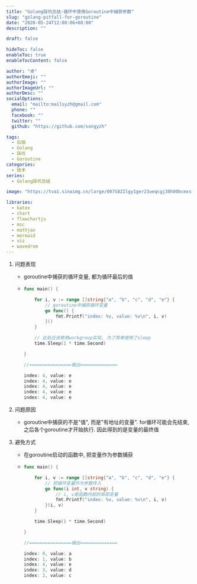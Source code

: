 ```yaml
---
title: "Golang踩坑总结-循环中使用Goroutine中捕获参数"
slug: "golang-pitfall-for-goroutine"
date: "2020-05-24T12:00:06+08:00"
description: ""

draft: false

hideToc: false
enableToc: true
enableTocContent: false

author: "卓"
authorEmoji: ""
authorImage: ""
authorImageUrl: ""
authorDesc: ""
socialOptions:
  email: "mailto:mailsyzh@gmail.com"
  phone: ""
  facebook: ""
  twitter: ""
  github: "https://github.com/songyzh"

tags:
  - 后端
  - Golang
  - 踩坑
  - Goroutine
categories:
  - 技术
series:
  - Golang踩坑总结

image: "https://tva1.sinaimg.cn/large/007S8ZIlgy1ger23ueqcgj30h00bcmxs.jpg"

libraries:
  - katex
  - chart
  - flowchartjs
  - msc
  - mathjax
  - mermaid
  - viz
  - wavedrom
---
```


1.  问题表现

    - goroutine中捕获的循环变量, 都为循环最后的值

    -   ```go
        func main() {

            for i, v := range []string{"a", "b", "c", "d", "e"} {
                // goroutine中捕获循环变量
                go func() {
                    fmt.Printf("index: %v, value: %v\n", i, v)
                }()
            }

            // 此处应该使用workgroup实现, 为了简单使用了sleep
            time.Sleep(1 * time.Second)

        }

        //================输出==============

        index: 4, value: e
        index: 4, value: e
        index: 4, value: e
        index: 4, value: e
        index: 4, value: e
        ```

2.  问题原因

    -   goroutine中捕获的不是"值", 而是"有地址的变量". for循环可能会先结束, 之后各个goroutine才开始执行. 因此得到的是变量的最终值

3.  避免方式

    -   在goroutine启动的函数中, 把变量作为参数捕获

    -   ```go
        func main() {

            for i, v := range []string{"a", "b", "c", "d", "e"} {
                // 把循环变量作为参数传入
                go func(i int, v string) {
                    // i, v是函数内部的局部变量
                    fmt.Printf("index: %v, value: %v\n", i, v)
                }(i, v)
            }

            time.Sleep(1 * time.Second)

        }

        //================输出==============

        index: 0, value: a
        index: 1, value: b
        index: 4, value: e
        index: 3, value: d
        index: 2, value: c
        ```


